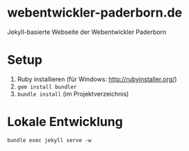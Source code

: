webentwickler-paderborn.de
==========================

Jekyll-basierte Webseite der Webentwickler Paderborn

Setup
=====

1. Ruby installieren (für Windows: http://rubyinstaller.org/)
2. `gem install bundler`
3. `bundle install` (im Projektverzeichnis)

Lokale Entwicklung
==================

`bundle exec jekyll serve -w`

